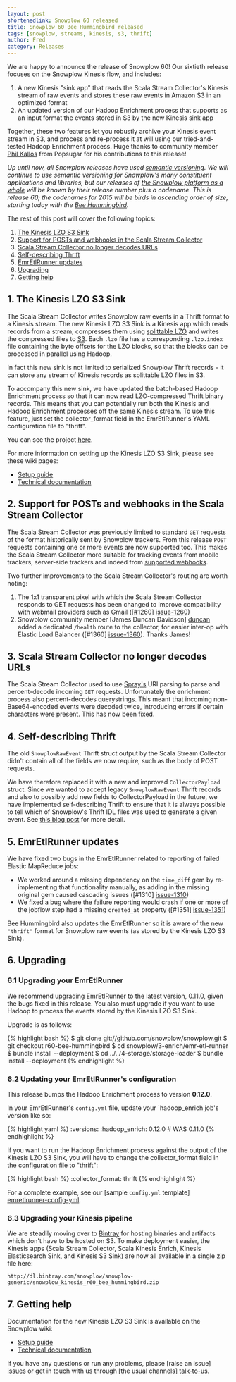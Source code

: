 ```yaml
---
layout: post
shortenedlink: Snowplow 60 released
title: Snowplow 60 Bee Hummingbird released
tags: [snowplow, streams, kinesis, s3, thrift]
author: Fred
category: Releases
---
```


We are happy to announce the release of Snowplow 60! Our sixtieth release focuses on the Snowplow Kinesis flow, and includes:

1. A new Kinesis "sink app" that reads the Scala Stream Collector's Kinesis stream of raw events and stores these raw events in Amazon S3 in an optimized format
2. An updated version of our Hadoop Enrichment process that supports as an input format the events stored in S3 by the new Kinesis sink app

Together, these two features let you robustly archive your Kinesis event stream in S3, and process and re-process it at will using our tried-and-tested Hadoop Enrichment process. Huge thanks to community member [Phil Kallos][pkallos] from Popsugar for his contributions to this release!

_Up until now, all Snowplow releases have used [semantic versioning][semantic-versioning]. We will continue to use semantic versioning for Snowplow's many constituent applications and libraries, but our releases of [the Snowplow platform as a whole][repo] will be known by their release number plus a codename. This is release 60; the codenames for 2015 will be birds in ascending order of size, starting today with the [Bee Hummingbird][bee-hummingbird]._

The rest of this post will cover the following topics:

1. [The Kinesis LZO S3 Sink](/blog/2015/02/03/snowplow-60-bee-hummingbird-released/#s3-sink)
2. [Support for POSTs and webhooks in the Scala Stream Collector](/blog/2015/02/03/snowplow-60-bee-hummingbird-released/#ssc)
3. [Scala Stream Collector no longer decodes URLs](/blog/2015/02/03/snowplow-60-bee-hummingbird-released/#url-decoding)
4. [Self-describing Thrift](/blog/2015/02/03/snowplow-60-bee-hummingbird-released/#thrift)
5. [EmrEtlRunner updates](/blog/2015/02/03/snowplow-60-bee-hummingbird-released/#emretlrunner-updates)
6. [Upgrading](/blog/2015/02/03/snowplow-60-bee-hummingbird-released/#upgrading)
7. [Getting help](/blog/2015/02/03/snowplow-60-bee-hummingbird-released/#help)

<!--more-->

<h2><a name="s3-sink">1. The Kinesis LZO S3 Sink</a></h2>

The Scala Stream Collector writes Snowplow raw events in a Thrift format to a Kinesis stream. The new Kinesis LZO S3 Sink is a Kinesis app which reads records from a stream, compresses them using [splittable LZO][splittable-lzo] and writes the compressed files to [S3][s3]. Each `.lzo` file has a corresponding `.lzo.index` file containing the byte offsets for the LZO blocks, so that the blocks can be processed in parallel using Hadoop.

In fact this new sink is not limited to serialized Snowplow Thrift records - it can store any stream of Kinesis records as splittable LZO files in S3.

To accompany this new sink, we have updated the batch-based Hadoop Enrichment process so that it can now read LZO-compressed Thrift binary records. This means that you can potentially run both the Kinesis and Hadoop Enrichment processes off the same Kinesis stream. To use this feature, just set the collector_format field in the EmrEtlRunner's YAML configuration file to "thrift".

You can see the project [here][s3-sink].

For more information on setting up the Kinesis LZO S3 Sink, please see these wiki pages:

* [Setup guide][s3-sink-setup]
* [Technical documentation][s3-sink-techdocs]

<h2><a name="ssc">2. Support for POSTs and webhooks in the Scala Stream Collector</a></h2>

The Scala Stream Collector was previously limited to standard `GET` requests of the format historically sent by Snowplow trackers. From this release `POST` requests containing one or more events are now supported too. This makes the Scala Stream Collector more suitable for tracking events from mobile trackers, server-side trackers and indeed from [supported webhooks][introducing-webhooks].

Two further improvements to the Scala Stream Collector's routing are worth noting:

1. The 1x1 transparent pixel with which the Scala Stream Collector responds to GET requests has been changed to improve compatibility with webmail providers such as Gmail ([#1260] [issue-1260])
2. Snowplow community member [James Duncan Davidson] [duncan] added a dedicated `/health` route to the collector, for easier inter-op with Elastic Load Balancer ([#1360] [issue-1360]). Thanks James!

<h2><a name="url-decoding">3. Scala Stream Collector no longer decodes URLs</a></h2>

The Scala Stream Collector used to use [Spray's][spray] URI parsing to parse and percent-decode incoming `GET` requests. Unfortunately the enrichment process also percent-decodes querystrings. This meant that incoming non-Base64-encoded events were decoded twice, introducing errors if certain characters were present. This has now been fixed.

<h2><a name="thrift">4. Self-describing Thrift</a></h2>

The old `SnowplowRawEvent` Thrift struct output by the Scala Stream Collector didn't contain all of the fields we now require, such as the body of POST requests.

We have therefore replaced it with a new and improved `CollectorPayload` struct. Since we wanted to accept legacy `SnowplowRawEvent` Thrift records and also to possibly add new fields to CollectorPayload in the future, we have implemented self-describing Thrift to ensure that it is always possible to tell which of Snowplow's Thrift IDL files was used to generate a given event. See [this blog post][introducing-self-describing-thrift] for more detail.

<h2><a name="emretlrunner-updates">5. EmrEtlRunner updates</a></h2>

We have fixed two bugs in the EmrEtlRunner related to reporting of failed Elastic MapReduce jobs:

* We worked around a missing dependency on the `time_diff` gem by re-implementing that functionality manually, as adding in the missing original gem caused cascading issues ([#1310] [issue-1310])
* We fixed a bug where the failure reporting would crash if one or more of the jobflow step had a missing `created_at` property ([#1351] [issue-1351])

Bee Hummingbird also updates the EmrEtlRunner so it is aware of the new `"thrift"` format for Snowplow raw events (as stored by the Kinesis LZO S3 Sink).

<h2><a name="upgrading">6. Upgrading</a></h2>

<div class="html">
<h3><a name="upgrading-emretlrunner">6.1 Upgrading your EmrEtlRunner</a></h3>
</div>

We recommend upgrading EmrEtlRunner to the latest version, 0.11.0, given the bugs fixed in this release. You also must upgrade if you want to use Hadoop to process the events stored by the Kinesis LZO S3 Sink.

Upgrade is as follows:

{% highlight bash %}
$ git clone git://github.com/snowplow/snowplow.git
$ git checkout r60-bee-hummingbird
$ cd snowplow/3-enrich/emr-etl-runner
$ bundle install --deployment
$ cd ../../4-storage/storage-loader
$ bundle install --deployment
{% endhighlight %}

<div class="html">
<h3><a name="configuring-emretlrunner">6.2 Updating your EmrEtlRunner's configuration</a></h3>
</div>

This release bumps the Hadoop Enrichment process to version **0.12.0**.

In your EmrEtlRunner's `config.yml` file, update your `hadoop_enrich job's version like so:

{% highlight yaml %}
  :versions:
    :hadoop_enrich: 0.12.0 # WAS 0.11.0
{% endhighlight %}

If you want to run the Hadoop Enrichment process against the output of the Kinesis LZO S3 Sink, you will have to change the collector_format field in the configuration file to "thrift":

{% highlight bash %}
:collector_format: thrift
{% endhighlight %}

For a complete example, see our [sample `config.yml` template] [emretlrunner-config-yml].

<div class="html">
<h3><a name="upgrading-kinesis">6.3 Upgrading your Kinesis pipeline</a></h3>
</div>

We are steadily moving over to [Bintray][bintray] for hosting binaries and artifacts which don't have to be hosted on S3. To make deployment easier, the Kinesis apps (Scala Stream Collector, Scala Kinesis Enrich, Kinesis Elasticsearch Sink, and Kinesis S3 Sink) are now all available in a single zip file here:

    http://dl.bintray.com/snowplow/snowplow-generic/snowplow_kinesis_r60_bee_hummingbird.zip

<h2><a name="help">7. Getting help</a></h2>

Documentation for the new Kinesis LZO S3 Sink is available on the Snowplow wiki:

* [Setup guide][s3-sink-setup]
* [Technical documentation][s3-sink-techdocs]

If you have any questions or run any problems, please [raise an issue] [issues] or get in touch with us through [the usual channels] [talk-to-us].

[pkallos]: https://github.com/pkallos
[s3-sink]: https://github.com/snowplow/snowplow/tree/master/4-storage/kinesis-lzo-s3-sink
[s3-sink-setup]: https://github.com/snowplow/snowplow/wiki/kinesis-s3-sink-setup
[s3-sink-techdocs]: https://github.com/snowplow/snowplow/wiki/kinesis-s3-sink
[introducing-self-describing-thrift]: http://snowplowanalytics.com/blog/2014/12/16/introducing-self-describing-thrift/
[introducing-webhooks]: http://snowplowanalytics.com/blog/2014/11/10/snowplow-0.9.11-released-with-webhook-support/
[spray]: http://spray.io/
[splittable-lzo]: http://blog.cloudera.com/blog/2009/11/hadoop-at-twitter-part-1-splittable-lzo-compression/
[semantic-versioning]: http://semver.org/
[s3]: http://aws.amazon.com/s3/
[bintray]: http://www.bintray.net/
[repo]: https://github.com/snowplow/snowplow
[bee-hummingbird]: http://en.wikipedia.org/wiki/Bee_hummingbird

[emretlrunner-config-yml]: https://github.com/snowplow/snowplow/blob/master/3-enrich/emr-etl-runner/config/config.yml.sample

[duncan]: https://github.com/duncan

[issue-1260]: https://github.com/snowplow/snowplow/issues/1260
[issue-1310]: https://github.com/snowplow/snowplow/pull/1310
[issue-1351]: https://github.com/snowplow/snowplow/pull/1351
[issue-1360]: https://github.com/snowplow/snowplow/pull/1360

[issues]: https://github.com/snowplow/snowplow/issues
[talk-to-us]: https://github.com/snowplow/snowplow/wiki/Talk-to-us
